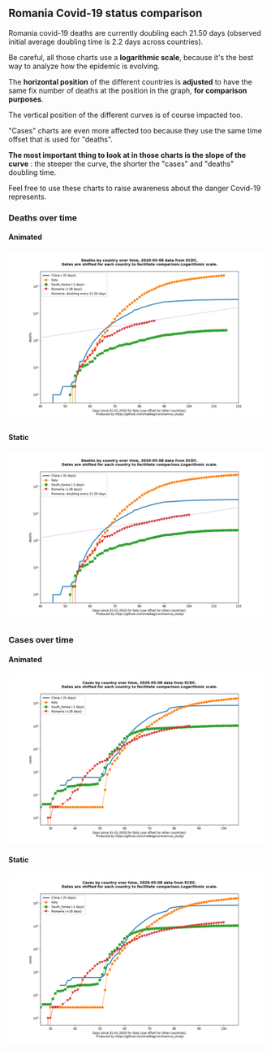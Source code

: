 ## Romania Covid-19 status comparison 

Romania covid-19 deaths are currently doubling each 21.50 days (observed initial average doubling time is 2.2 days across countries).



Be careful, all those charts use a **logarithmic scale**, because it's the best way to analyze how the epidemic is evolving.
 
The **horizontal position** of the different countries is **adjusted** to have the same fix number of deaths at the position in the graph, **for comparison purposes**.

The vertical position of the different curves is of course impacted too.

"Cases" charts are even more affected too because they use the same time offset that is used for "deaths".

**The most important thing to look at in those charts is the slope of the curve** : the steeper the curve, the shorter the "cases" and "deaths" doubling time.

Feel free to use these charts to raise awareness about the danger Covid-19 represents. 


 
### Deaths over time
 
#### Animated
![Romania covid-19 deaths animated chart](https://raw.githubusercontent.com/madlag/coronavirus_study/master/notebooks/graphs/2020-05-08/countries/Romania/2020-05-08_Romania_deaths.gif "Romania covid-19 deaths animated chart")   
 
#### Static
![Romania covid-19 deaths static chart](https://raw.githubusercontent.com/madlag/coronavirus_study/master/notebooks/graphs/2020-05-08/countries/Romania/2020-05-08_Romania_deaths.png "Romania covid-19 deaths static chart")   

 
### Cases over time
 
#### Animated
![Romania covid-19 cases animated chart](https://raw.githubusercontent.com/madlag/coronavirus_study/master/notebooks/graphs/2020-05-08/countries/Romania/2020-05-08_Romania_cases.gif "Romania covid-19 cases animated chart")   
 
#### Static
![Romania covid-19 cases static chart](https://raw.githubusercontent.com/madlag/coronavirus_study/master/notebooks/graphs/2020-05-08/countries/Romania/2020-05-08_Romania_cases.png "Romania covid-19 cases static chart")   

